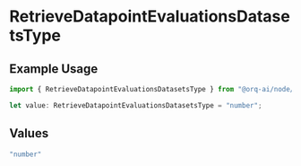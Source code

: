 # RetrieveDatapointEvaluationsDatasetsType

## Example Usage

```typescript
import { RetrieveDatapointEvaluationsDatasetsType } from "@orq-ai/node/models/operations";

let value: RetrieveDatapointEvaluationsDatasetsType = "number";
```

## Values

```typescript
"number"
```